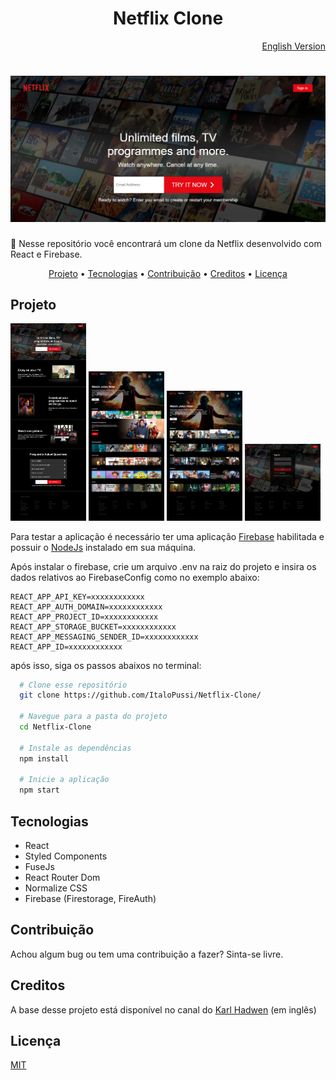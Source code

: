 <h1 align="center">Netflix Clone</h1>
<div align="right">
    <a href="https://github.com/ItaloPussi/Netflix-Clone/blob/master/readme.md" />English Version</a>
</div>


<h1 align="center">
  <img alt="Netflix Home Page" title="Netflix Home Page" src="./public/screenshots/homeSmall.png" />
</h1>

<p>🚀 Nesse repositório você encontrará um clone da Netflix desenvolvido com React e Firebase.</p>

<p align="center">
 <a href="#projeto">Projeto</a> •
 <a href="#tecnologias">Tecnologias</a> • 
 <a href="#contribuicao">Contribuição</a> • 
 <a href="#creditos">Creditos</a> • 
 <a href="#licenca">Licença</a>
</p>

<h2 id="projeto">Projeto</h2>

<div>
  <img alt="Netflix Home Page" title="Netflix Home Page" width="24%" src="./public/screenshots/home.png" />
  <img alt="Netflix Series Browser Page" title="Netflix Series Browser Page" width="24%" src="./public/screenshots/seriesBrowser.png" />
  <img alt="Netflix Films Browser Page" title="Netflix  Films Browser Page" width="24%" src="./public/screenshots/filmsBrowser.png" />
  <img alt="Netflix Signin Page" title="Netflix Signin Page" width="24%" src="./public/screenshots/signin.png" />
 </div>


<p>Para testar a aplicação é necessário ter uma aplicação <a href="https://firebase.google.com/" target="_blank">Firebase</a> habilitada e possuir o <a href="https://nodejs.org/en/download/ target="_blank">NodeJs</a> instalado em sua máquina.</p>
<p>Após instalar o firebase, crie um arquivo .env na raiz do projeto e insira os dados relativos ao FirebaseConfig como no exemplo abaixo:</p>

```
REACT_APP_API_KEY=xxxxxxxxxxxx
REACT_APP_AUTH_DOMAIN=xxxxxxxxxxxx
REACT_APP_PROJECT_ID=xxxxxxxxxxxx
REACT_APP_STORAGE_BUCKET=xxxxxxxxxxxx
REACT_APP_MESSAGING_SENDER_ID=xxxxxxxxxxxx
REACT_APP_ID=xxxxxxxxxxxx
```

<p> após isso, siga os passos abaixos no terminal:</p>

```bash
  # Clone esse repositório
  git clone https://github.com/ItaloPussi/Netflix-Clone/
  
  # Navegue para a pasta do projeto
  cd Netflix-Clone
  
  # Instale as dependências
  npm install
  
  # Inicie a aplicação
  npm start
 ```
 
<h2 id="tecnologias">Tecnologias</h2>

<ul>
  <li>React</li>
  <li>Styled Components</li>
  <li>FuseJs</li>
  <li>React Router Dom</li>
  <li>Normalize CSS</li>
  <li>Firebase (Firestorage, FireAuth)</li>
</ul>

<h2 id="contribuicao">Contribuição</h2>
<p>Achou algum bug ou tem uma contribuição a fazer? Sinta-se livre.</p>

<h2 id="creditos">Creditos</h2>
<p>A base desse projeto está disponível no canal do <a href="https://www.youtube.com/watch?v=x_EEwGe-a9o" target="_blank">Karl Hadwen</a> (em inglês)</p>

<h2 id="licenca">Licença</h2>
<a href="https://choosealicense.com/licenses/mit/" target="_blank" />MIT</a>

